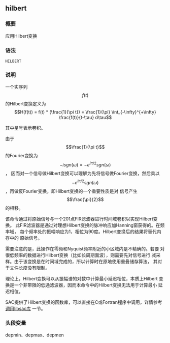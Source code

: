 ## hilbert

### 概要

应用Hilbert变换

### 语法

``` {.bash}
HILBERT
```

### 说明

一个实序列 $$f(t)$$ 的Hilbert变换定义为
$$H(f(t)) = f(t) * (\frac{1}{\pi t}) = \frac{1}{\pi} \int_{-\infty}^{+\infty} \frac{f(t)}{t-\tau} d\tau$$

其中星号表示卷积。

由于 $$\frac{1}{\pi t}$$ 的Fourier变换为 $$-i sgn(\omega)=-e^{i\pi/2} sgn(\omega)$$，
因而对一个信号做Hilbert变换可以理解为先将信号做Fourier变换，然后乘以
$$-e^{i\pi/2} sgn(\omega)$$，再做反Fourier变换。即Hilbert变换的一个重要性质是对
信号产生 $$\frac{\pi}{2}$$ 的相移。

该命令通过将原始信号与一个201点FIR滤波器进行时间域卷积以实现Hilbert变换。
此FIR滤波器是通过对理想Hilbert变换的脉冲响应加Hanning窗获得的。在频率域，
每个频率处的振幅响应为1，相位为90度。Hilbert变换后的结果将替代内存中的
原始信号。

需要注意的是，此操作在零频和Nyquist频率附近的小区域内是不精确的。若要
对很低频率的数据进行Hilbert变换（比如长周期面波），则需要先对信号进行
减采样。由于该变换是在时间域完成的，所以计算时在原地使用重叠储存算法，
其对于文件长度没有限制。

理论上，Hilbert变换可以从振幅谱的对数中计算最小延迟相位，本质上Hilbert
变换是一个非带限的低通滤波器，因而本命令中的Hilbert变换无法用于计算最小
延迟相位。

SAC提供了Hilbert变换的函数库，可以直接在C或Fortran程序中调用，详情参考
[调用libsac库](/libs/call-libsac.md) 一节。

### 头段变量

depmin、depmax、depmen
